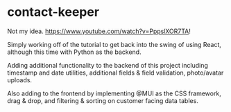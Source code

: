 # contact-keeper

Not my idea. https://www.youtube.com/watch?v=PppslXOR7TA!

Simply working off of the tutorial to get back into the swing of using React, although this time with Python as the backend.

Adding additional functionality to the backend of this project including timestamp and date utilities, additional fields & field validation, photo/avatar uploads.

Also adding to the frontend by implementing @MUI as the CSS framework, drag & drop, and filtering & sorting on customer facing data tables.
